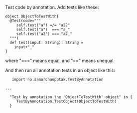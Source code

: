 
Test code by annotation. Add tests like these:


```
object ObjectToTestWith{
  @Test(code="""
     self.test("a") =/= "a22"
     self.test("a")  === "a_"
     self.test("a2") === "a2_"
  """)
  def test(input: String): String =
    input+"_"
}
```

where "===" means equal, and "=\=" means unequal.

And then run all annotation tests in an object like this:

```
   import no.samordnaopptak.TestByAnnotation

...

  "Test by annotation the 'ObjectToTestWith' object" in {
     TestByAnnotation.TestObject(ObjectToTestWith)
  }
```
